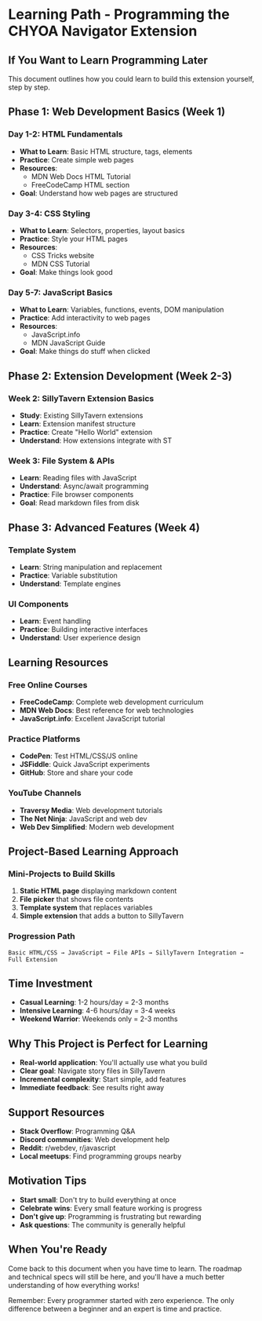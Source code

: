 # Learning Path - Programming the CHYOA Navigator Extension

## If You Want to Learn Programming Later

This document outlines how you could learn to build this extension yourself, step by step.

## Phase 1: Web Development Basics (Week 1)

### Day 1-2: HTML Fundamentals
- **What to Learn**: Basic HTML structure, tags, elements
- **Practice**: Create simple web pages
- **Resources**: 
  - MDN Web Docs HTML Tutorial
  - FreeCodeCamp HTML section
- **Goal**: Understand how web pages are structured

### Day 3-4: CSS Styling
- **What to Learn**: Selectors, properties, layout basics
- **Practice**: Style your HTML pages
- **Resources**:
  - CSS Tricks website
  - MDN CSS Tutorial
- **Goal**: Make things look good

### Day 5-7: JavaScript Basics
- **What to Learn**: Variables, functions, events, DOM manipulation
- **Practice**: Add interactivity to web pages
- **Resources**:
  - JavaScript.info
  - MDN JavaScript Guide
- **Goal**: Make things do stuff when clicked

## Phase 2: Extension Development (Week 2-3)

### Week 2: SillyTavern Extension Basics
- **Study**: Existing SillyTavern extensions
- **Learn**: Extension manifest structure
- **Practice**: Create "Hello World" extension
- **Understand**: How extensions integrate with ST

### Week 3: File System & APIs
- **Learn**: Reading files with JavaScript
- **Understand**: Async/await programming
- **Practice**: File browser components
- **Goal**: Read markdown files from disk

## Phase 3: Advanced Features (Week 4)

### Template System
- **Learn**: String manipulation and replacement
- **Practice**: Variable substitution
- **Understand**: Template engines

### UI Components
- **Learn**: Event handling
- **Practice**: Building interactive interfaces
- **Understand**: User experience design

## Learning Resources

### Free Online Courses
- **FreeCodeCamp**: Complete web development curriculum
- **MDN Web Docs**: Best reference for web technologies
- **JavaScript.info**: Excellent JavaScript tutorial

### Practice Platforms
- **CodePen**: Test HTML/CSS/JS online
- **JSFiddle**: Quick JavaScript experiments
- **GitHub**: Store and share your code

### YouTube Channels
- **Traversy Media**: Web development tutorials
- **The Net Ninja**: JavaScript and web dev
- **Web Dev Simplified**: Modern web development

## Project-Based Learning Approach

### Mini-Projects to Build Skills
1. **Static HTML page** displaying markdown content
2. **File picker** that shows file contents
3. **Template system** that replaces variables
4. **Simple extension** that adds a button to SillyTavern

### Progression Path
```
Basic HTML/CSS → JavaScript → File APIs → SillyTavern Integration → Full Extension
```

## Time Investment
- **Casual Learning**: 1-2 hours/day = 2-3 months
- **Intensive Learning**: 4-6 hours/day = 3-4 weeks
- **Weekend Warrior**: Weekends only = 2-3 months

## Why This Project is Perfect for Learning
- **Real-world application**: You'll actually use what you build
- **Clear goal**: Navigate story files in SillyTavern
- **Incremental complexity**: Start simple, add features
- **Immediate feedback**: See results right away

## Support Resources
- **Stack Overflow**: Programming Q&A
- **Discord communities**: Web development help
- **Reddit**: r/webdev, r/javascript
- **Local meetups**: Find programming groups nearby

## Motivation Tips
- **Start small**: Don't try to build everything at once
- **Celebrate wins**: Every small feature working is progress
- **Don't give up**: Programming is frustrating but rewarding
- **Ask questions**: The community is generally helpful

## When You're Ready
Come back to this document when you have time to learn. The roadmap and technical specs will still be here, and you'll have a much better understanding of how everything works!

Remember: Every programmer started with zero experience. The only difference between a beginner and an expert is time and practice.